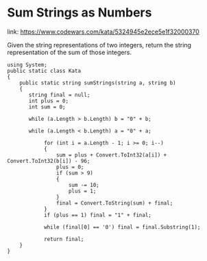 # Sum Strings as Numbers

link: https://www.codewars.com/kata/5324945e2ece5e1f32000370

Given the string representations of two integers, return the string representation of the sum of those integers.

```
using System;
public static class Kata
{
    public static string sumStrings(string a, string b)
    {    
       string final = null;
       int plus = 0;
       int sum = 0;
       
       while (a.Length > b.Length) b = "0" + b;
            
       while (a.Length < b.Length) a = "0" + a;
            
            for (int i = a.Length - 1; i >= 0; i--)
            {
                sum = plus + Convert.ToInt32(a[i]) + Convert.ToInt32(b[i]) - 96;
                plus = 0;
                if (sum > 9)
                {
                    sum -= 10;
                    plus = 1;
                }
                final = Convert.ToString(sum) + final;
            }
            if (plus == 1) final = "1" + final;
            
            while (final[0] == '0') final = final.Substring(1);
            
            return final;    
    }
}
